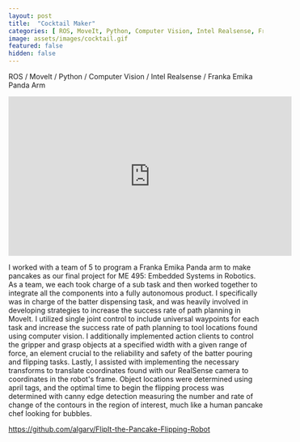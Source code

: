 ```yaml
---
layout: post
title:  "Cocktail Maker"
categories: [ ROS, MoveIt, Python, Computer Vision, Intel Realsense, Franka Emika Panda Arm, Group Project ]
image: assets/images/cocktail.gif
featured: false
hidden: false
---
```

ROS / MoveIt / Python / Computer Vision / Intel Realsense / Franka Emika Panda Arm

<iframe width="560" height="315" src="https://www.youtube.com/embed/dICrFIctFxo" title="YouTube video player" frameborder="0" allow="accelerometer; autoplay; clipboard-write; encrypted-media; gyroscope; picture-in-picture" allowfullscreen></iframe>

I worked with a team of 5 to program a Franka Emika Panda arm to make pancakes as our final project for ME 495: Embedded Systems in Robotics. As a team, we each took charge of a sub task and then worked together to integrate all the components into a fully autonomous product. I specifically was in charge of the batter dispensing task, and was heavily involved in developing strategies to increase the success rate of path planning in MoveIt. I utilized single joint control to include universal waypoints for each task and increase the success rate of path planning to tool locations found using computer vision. I additionally implemented action clients to control the gripper and grasp objects at a specified width with a given range of force, an element crucial to the reliability and safety of the batter pouring and flipping tasks. Lastly, I assisted with implementing the necessary transforms to translate coordinates found with our RealSense camera to coordinates in the robot's frame. Object locations were determined using april tags, and the optimal time to begin the flipping process was determined with canny edge detection measuring the number and rate of change of the contours in the region of interest, much like a human pancake chef looking for bubbles.


https://github.com/algarv/FlipIt-the-Pancake-Flipping-Robot